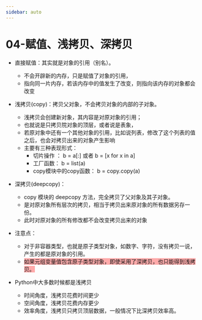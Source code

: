 ```yaml
---
sidebar: auto
---
```

# 04-赋值、浅拷贝、深拷贝

* 直接赋值：其实就是对象的引用（别名）。
    * 不会开辟新的内存，只是赋值了对象的引用，
    * 指向同一片内存，若该内存中的值发生了改变，则指向该内存的对象都会改变

* 浅拷贝(copy)：拷贝父对象，不会拷贝对象的内部的子对象。
    * 浅拷贝会创建新对象，其内容是对原对象的引用；
    * 也就说是只拷贝院对象的顶层，或者说是表象，
    * 若原对象中还有一个其他对象的引用，比如说列表，修改了这个列表的值之后，也会对拷贝出来的对象产生影响
    * 主要有三种表现形式：
        * 切片操作 ： b = a[:] 或者 b = [x for x in a]
        * 工厂函数： b = list(a)
        * copy模块中的copy函数： b = copy.copy(a)
* 深拷贝(deepcopy)：
    * copy 模块的 deepcopy 方法，完全拷贝了父对象及其子对象。
    * 是对原对象所有层次的拷贝，相当于拷贝出来原对象的所有数据另存一份。
    * 此时对原对象的所有修改都不会改变拷贝出来的对象

* 注意点：
    * 对于非容器类型，也就是原子类型对象，如数字、字符，没有拷贝一说，产生的都是原对象的引用。
    * <span style="background-color: #ffaaaa">如果元组变量值包含原子类型对象，即使采用了深拷贝，也只能得到浅拷贝。</span>

* Python中大多数时候都是浅拷贝
    * 时间角度，浅拷贝花费时间更少
    * 空间角度，浅拷贝花费内存更少
    * 效率角度，浅拷贝只拷贝顶层数据，一般情况下比深拷贝效率高。
